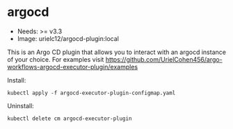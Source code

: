 <!-- This is an auto-generated file. DO NOT EDIT -->
# argocd

* Needs: >= v3.3
* Image: urielc12/argocd-plugin:local

This is an Argo CD plugin that allows you to interact with an argocd instance of your choice.
For examples visit https://github.com/UrielCohen456/argo-workflows-argocd-executor-plugin/examples


Install:

    kubectl apply -f argocd-executor-plugin-configmap.yaml

Uninstall:
	
    kubectl delete cm argocd-executor-plugin 
